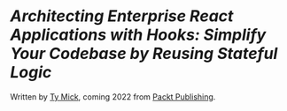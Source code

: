 # _Architecting Enterprise React Applications with Hooks: Simplify Your Codebase by Reusing Stateful Logic_

Written by [Ty Mick](https://github.com/tywmick), coming 2022 from [Packt Publishing](https://www.packtpub.com).
